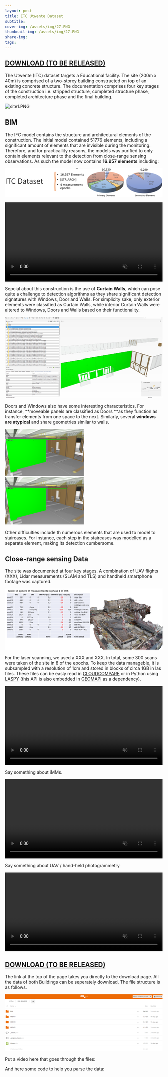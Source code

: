 ```yaml
---
layout: post
title: ITC Utwente Dataset
subtitle: 
cover-img: /assets/img/27.PNG
thumbnail-img: /assets/img/27.PNG
share-img: 
tags:
---
```


## [DOWNLOAD (TO BE RELEASED)](https://surfdrive.surf.nl/files/index.php/s/BCUtjn2hZ06hPt4/authenticate)

The Utwente (ITC) dataset targets a Educational facility. The site (200m x 40m) is comprised of a two-storey building constructed on top of an existing concrete structure. The documentation comprises four key stages of the construction i.e. stripped structure, completed structure phase, completed architecture phase and the final building.

![site1.PNG](../assets/img/photo123.png)

## BIM

The IFC model contains the structure and architectural elements of the construction. The initial model contained 51776 elements, including a significant amount of elements that are invisible during the monitoring. Therefore, and for practicallity reasons, the models was purified to only contain elements relevant to the detection from close-range sensing observations. As such the model now contains **16.957 elements** including:

![42.PNG](../assets/img/51.PNG)

<div style="display: flex;">
        <video style="width: 100%;" controls autoplay muted>
            <source src="../assets/video/ITC_small.mp4" type="video/mp4">
            Your browser does not support the video tag.
        </video>
</div>

Sepcial about this construction is the use of **Curtain Walls**, which can pose quite a challenge to detection algorithms as they share significant detection signatures with Windows, Door and Walls. For simplicity sake, only exterior elements were classified as Curtain Walls, while interior Curtain Walls were altered to Windows, Doors and Walls based on their functionality.

<div style="width: 100%;">
    <img src="../assets/img/52.PNG" alt="Construction Image" class="full-width-image">
</div>

Doors and Windows also have some interesting characteristics. For instance, **moveable panels are classified as Doors **as they function as transfer elements from one space to the next. Similarly, several **windows are atypical** and share geometries similar to walls.

<div style="width: 50%;">
    <img src="../assets/img/53.PNG" alt="Construction Image" class="full-width-image">
</div>
<div style="width: 50%;">
    <img src="../assets/img/53.PNG" alt="Construction Image" class="full-width-image">
</div>

Other difficulties include th numerous elements that are used to model to staircases. For instance, each step in the staircases was modelled as  a separate element, making its detection cumbersome.

## Close-range sensing Data

The site was documented at four key stages. A combination of UAV flights (XXX), Lidar measurements (SLAM and TLS) and handheld smartphone footage was captured.

![site1.PNG](../assets/img/45.PNG)

For the laser scanning, we used a XXX and XXX. In total, some 300 scans were taken of the site in 8 of the epochs. To keep the data manageble, it is subsampled with a resolution of 1cm and stored in blocks of circa 1GB in las files. These files can be easly read in [CLOUDCOMPARE](https://www.danielgm.net/cc/) or in Python using [LASPY](https://laspy.readthedocs.io/en/latest/) (this API is also embedded in [GEOMAPI](https://geomatics.pages.gitlab.kuleuven.be/research-projects/geomapi/) as a dependency).

<div style="display: flex;">        <video style="width: 100%;" controls autoplay muted>            <source src="../assets/video/ITC-TLS-small.mp4" type="video/mp4">            Your browser does not support the video tag.        </video></div>

Say something about iMMs. 

<div style="display: flex;">        <video style="width: 100%;" controls autoplay muted>            <source src="../assets/video/ITC-iMMs-small.mp4" type="video/mp4">            Your browser does not support the video tag.        </video></div>

Say something about UAV / hand-held photogrammetry

<div style="display: flex;">        <video style="width: 100%;" controls autoplay muted>            <source src="../assets/videoI/TC-UAV-small.mp4" type="video/mp4">            Your browser does not support the video tag.        </video></div>

## [DOWNLOAD (TO BE RELEASED)](https://surfdrive.surf.nl/files/index.php/s/BCUtjn2hZ06hPt4/authenticate) 

The link at the top of the page takes you directly to the download page. All the data of both Buildings can be seperately download. The file structure is as follows.

![site1.PNG](../assets/img/47.PNG)

Put a video here that goes through the files:

And here some code to help you parse the data:


